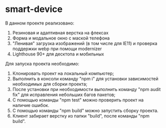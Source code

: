 # smart-device

В данном проекте реализовано: 
1. Резиновая и адаптивная верстка на флексах
2. Форма и модальное окно с маской телефона
3. "Ленивая" загрузка изображений (в том числе для IE11) и проверка поддержки webp при помощи modernizer
4. Lighthouse 90+ для десктопа и мобильных

Для запуска проекта необходимо:
1) Клонировать проект на локальный компьютер;
2) Выполнить в консоли команду "npm i" для установки зависимостей необходимых для сборки проекта;
3) После установки при необходимости выполнить команду "npm audit fix" для исправления небольших багов пакетов;
4) С помощью команды "npm test" можно проверить проект на наличие ошибок.
5) С помощью команды "npm build" можно запустить сборку проекта.
6) Клиент забирает верстку из папки "build", после команды "npm build".
